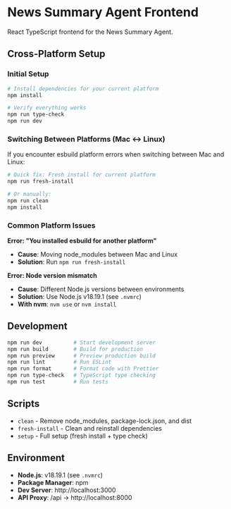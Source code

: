 # News Summary Agent Frontend

React TypeScript frontend for the News Summary Agent.

## Cross-Platform Setup

### Initial Setup
```bash
# Install dependencies for your current platform
npm install

# Verify everything works
npm run type-check
npm run dev
```

### Switching Between Platforms (Mac ↔ Linux)
If you encounter esbuild platform errors when switching between Mac and Linux:

```bash
# Quick fix: Fresh install for current platform
npm run fresh-install

# Or manually:
npm run clean
npm install
```

### Common Platform Issues

**Error: "You installed esbuild for another platform"**
- **Cause**: Moving node_modules between Mac and Linux
- **Solution**: Run `npm run fresh-install`

**Error: Node version mismatch**
- **Cause**: Different Node.js versions between environments
- **Solution**: Use Node.js v18.19.1 (see `.nvmrc`)
- **With nvm**: `nvm use` or `nvm install`

## Development

```bash
npm run dev          # Start development server
npm run build        # Build for production
npm run preview      # Preview production build
npm run lint         # Run ESLint
npm run format       # Format code with Prettier
npm run type-check   # TypeScript type checking
npm run test         # Run tests
```

## Scripts

- `clean` - Remove node_modules, package-lock.json, and dist
- `fresh-install` - Clean and reinstall dependencies
- `setup` - Full setup (fresh install + type check)

## Environment

- **Node.js**: v18.19.1 (see `.nvmrc`)
- **Package Manager**: npm
- **Dev Server**: http://localhost:3000
- **API Proxy**: /api → http://localhost:8000